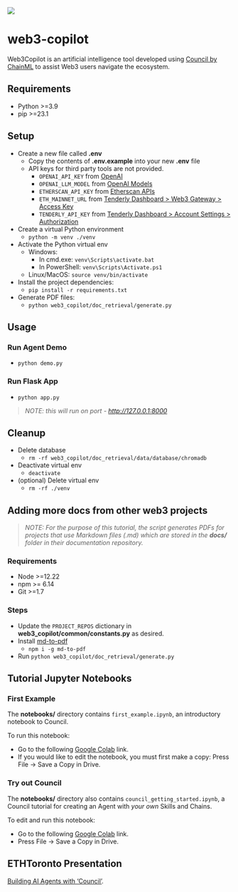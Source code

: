 [![](https://dcbadge.vercel.app/api/server/DWNCftGQZ3?theme=clean-inverted&logoColor=82C4FF)](https://discord.gg/DWNCftGQZ3)

# web3-copilot
Web3Copilot is an artificial intelligence tool developed using [Council by ChainML](https://github.com/chain-ml/council) to assist Web3 users navigate the ecosystem.

## Requirements
- Python >=3.9
- pip >=23.1

## Setup
- Create a new file called **.env**
    - Copy the contents of **.env.example** into your new **.env** file
    - API keys for third party tools are not provided.
        - `OPENAI_API_KEY` from [OpenAI](https://platform.openai.com/account/api-keys)
        - `OPENAI_LLM_MODEL` from [OpenAI Models](https://platform.openai.com/docs/models/continuous-model-upgrades)
        - `ETHERSCAN_API_KEY` from [Etherscan APIs](https://docs.etherscan.io/getting-started/viewing-api-usage-statistics)
        - `ETH_MAINNET_URL` from [Tenderly Dashboard > Web3 Gateway > Access Key](https://tenderly.co/web3-gateway)
        - `TENDERLY_API_KEY` from [Tenderly Dashboard > Account Settings > Authorization](https://docs.tenderly.co/simulations-and-forks/reference/configuration-of-api-access#get-an-api-key) 
- Create a virtual Python environment
  - `python -m venv ./venv`
- Activate the Python virtual env
  - Windows:
    - In cmd.exe: `venv\Scripts\activate.bat`
    - In PowerShell: `venv\Scripts\Activate.ps1`
  - Linux/MacOS: `source venv/bin/activate`
- Install the project dependencies:
  - `pip install -r requirements.txt`
- Generate PDF files:
  - `python web3_copilot/doc_retrieval/generate.py`

## Usage

### Run Agent Demo
- `python demo.py`

### Run Flask App

- `python app.py`
> _NOTE: this will run on port - http://127.0.0.1:8000_

## Cleanup
- Delete database
  - `rm -rf web3_copilot/doc_retrieval/data/database/chromadb`
- Deactivate virtual env
  - `deactivate`
- (optional) Delete virtual env
  - `rm -rf ./venv`

## Adding more docs from other web3 projects

> _NOTE: For the purpose of this tutorial, the script generates PDFs for projects that use Markdown files (.md) which are stored in the **docs/** folder in their documentation repository._

### Requirements
- Node >=12.22
- npm >= 6.14
- Git >=1.7

### Steps
- Update the `PROJECT_REPOS` dictionary in **web3_copilot/common/constants.py** as desired.
- Install [md-to-pdf](https://github.com/simonhaenisch/md-to-pdf)
  - `npm i -g md-to-pdf`
- Run `python web3_copilot/doc_retrieval/generate.py`

## Tutorial Jupyter Notebooks

### First Example
The **notebooks/** directory contains `first_example.ipynb`, an introductory notebook to Council.

To run this notebook:
- Go to the following [Google Colab](https://colab.research.google.com/drive/15DI-vIaaCPDFr6g49nxugHHqWuugtyRP?usp=sharing) link.
- If you would like to edit the notebook, you must first make a copy: Press File -> Save a Copy in Drive.

### Try out Council
The **notebooks/** directory also contains `council_getting_started.ipynb`, a Council tutorial for creating an Agent with _your own_ Skills and Chains.

To edit and run this notebook:
- Go to the following [Google Colab](https://colab.research.google.com/drive/1Tg_DCm92nCXEgslKdHwMc3-nj-Tpn6mO?usp=sharing) link.
- Press File -> Save a Copy in Drive.

## ETHToronto Presentation
[Building AI Agents with ‘Council’](https://docs.google.com/presentation/d/1SHmsxBJOSp6tXP67Nv2LivcREJz2pkI6JU9VKnvxtKo/edit?usp=sharing).
